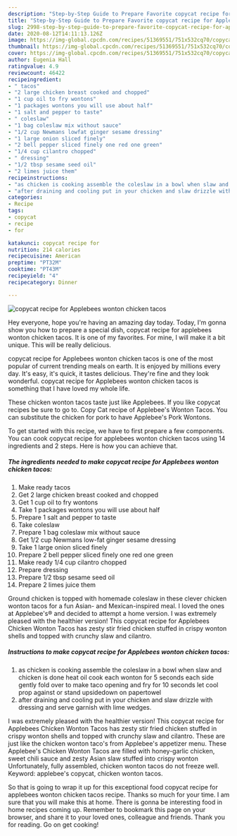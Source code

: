 ```yaml
---
description: "Step-by-Step Guide to Prepare Favorite copycat recipe for Applebees wonton chicken tacos"
title: "Step-by-Step Guide to Prepare Favorite copycat recipe for Applebees wonton chicken tacos"
slug: 2998-step-by-step-guide-to-prepare-favorite-copycat-recipe-for-applebees-wonton-chicken-tacos
date: 2020-08-12T14:11:13.126Z
image: https://img-global.cpcdn.com/recipes/51369551/751x532cq70/copycat-recipe-for-applebees-wonton-chicken-tacos-recipe-main-photo.jpg
thumbnail: https://img-global.cpcdn.com/recipes/51369551/751x532cq70/copycat-recipe-for-applebees-wonton-chicken-tacos-recipe-main-photo.jpg
cover: https://img-global.cpcdn.com/recipes/51369551/751x532cq70/copycat-recipe-for-applebees-wonton-chicken-tacos-recipe-main-photo.jpg
author: Eugenia Hall
ratingvalue: 4.9
reviewcount: 46422
recipeingredient:
- " tacos"
- "2 large chicken breast cooked and chopped"
- "1 cup oil to fry wontons"
- "1 packages wontons you will use about half"
- "1 salt and pepper to taste"
- " coleslaw"
- "1 bag coleslaw mix without sauce"
- "1/2 cup Newmans lowfat ginger sesame dressing"
- "1 large onion sliced finely"
- "2 bell pepper sliced finely one red one green"
- "1/4 cup cilantro chopped"
- " dressing"
- "1/2 tbsp sesame seed oil"
- "2 limes juice them"
recipeinstructions:
- "as chicken is cooking assemble the coleslaw in a bowl when slaw and chicken is done heat oil cook each wonton for 5 seconds each side gently fold over to make taco opening and fry for 10 seconds let cool prop against or stand upsidedown on papertowel"
- "after draining and cooling put in your chicken and slaw drizzle with dressing and serve garnish with lime wedges."
categories:
- Recipe
tags:
- copycat
- recipe
- for

katakunci: copycat recipe for 
nutrition: 214 calories
recipecuisine: American
preptime: "PT32M"
cooktime: "PT43M"
recipeyield: "4"
recipecategory: Dinner

---
```



![copycat recipe for Applebees wonton chicken tacos](https://img-global.cpcdn.com/recipes/51369551/751x532cq70/copycat-recipe-for-applebees-wonton-chicken-tacos-recipe-main-photo.jpg)

Hey everyone, hope you're having an amazing day today. Today, I'm gonna show you how to prepare a special dish, copycat recipe for applebees wonton chicken tacos. It is one of my favorites. For mine, I will make it a bit unique. This will be really delicious.

copycat recipe for Applebees wonton chicken tacos is one of the most popular of current trending meals on earth. It is enjoyed by millions every day. It's easy, it's quick, it tastes delicious. They're fine and they look wonderful. copycat recipe for Applebees wonton chicken tacos is something that I have loved my whole life.

These chicken wonton tacos taste just like Applebees. If you like copycat recipes be sure to go to. Copy Cat recipe of Applebee&#39;s Wonton Tacos. You can substitute the chicken for pork to have Applebee&#39;s Pork Wontons.


To get started with this recipe, we have to first prepare a few components. You can cook copycat recipe for applebees wonton chicken tacos using 14 ingredients and 2 steps. Here is how you can achieve that.

<!--inarticleads1-->

##### The ingredients needed to make copycat recipe for Applebees wonton chicken tacos:

1. Make ready  tacos
1. Get 2 large chicken breast cooked and chopped
1. Get 1 cup oil to fry wontons
1. Take 1 packages wontons you will use about half
1. Prepare 1 salt and pepper to taste
1. Take  coleslaw
1. Prepare 1 bag coleslaw mix without sauce
1. Get 1/2 cup Newmans low-fat ginger sesame dressing
1. Take 1 large onion sliced finely
1. Prepare 2 bell pepper sliced finely one red one green
1. Make ready 1/4 cup cilantro chopped
1. Prepare  dressing
1. Prepare 1/2 tbsp sesame seed oil
1. Prepare 2 limes juice them


Ground chicken is topped with homemade coleslaw in these clever chicken wonton tacos for a fun Asian- and Mexican-inspired meal. I loved the ones at Applebee&#39;s® and decided to attempt a home version. I was extremely pleased with the healthier version! This copycat recipe for Applebees Chicken Wonton Tacos has zesty stir fried chicken stuffed in crispy wonton shells and topped with crunchy slaw and cilantro. 

<!--inarticleads2-->

##### Instructions to make copycat recipe for Applebees wonton chicken tacos:

1. as chicken is cooking assemble the coleslaw in a bowl when slaw and chicken is done heat oil cook each wonton for 5 seconds each side gently fold over to make taco opening and fry for 10 seconds let cool prop against or stand upsidedown on papertowel
1. after draining and cooling put in your chicken and slaw drizzle with dressing and serve garnish with lime wedges.


I was extremely pleased with the healthier version! This copycat recipe for Applebees Chicken Wonton Tacos has zesty stir fried chicken stuffed in crispy wonton shells and topped with crunchy slaw and cilantro. These are just like the chicken wonton taco&#39;s from Applebee&#39;s appetizer menu. These Applebee&#39;s Chicken Wonton Tacos are filled with honey-garlic chicken, sweet chili sauce and zesty Asian slaw stuffed into crispy wonton Unfortunately, fully assembled, chicken wonton tacos do not freeze well. Keyword: applebee&#39;s copycat, chicken wonton tacos. 

So that is going to wrap it up for this exceptional food copycat recipe for applebees wonton chicken tacos recipe. Thanks so much for your time. I am sure that you will make this at home. There is gonna be interesting food in home recipes coming up. Remember to bookmark this page on your browser, and share it to your loved ones, colleague and friends. Thank you for reading. Go on get cooking!
